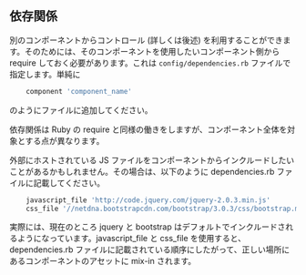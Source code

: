 ## 依存関係

別のコンポーネントからコントロール (詳しくは後述) を利用することができます。そのためには、そのコンポーネントを使用したいコンポーネント側から require しておく必要があります。これは ```config/dependencies.rb``` ファイルで指定します。単純に

```ruby
    component 'component_name'
```

のようにファイルに追加してください。

依存関係は Ruby の require と同様の働きをしますが、コンポーネント全体を対象とする点が異なります。

外部にホストされている JS ファイルをコンポーネントからインクルードしたいことがあるかもしれません。その場合は、以下のように dependencies.rb ファイルに記載してください。

```ruby
    javascript_file 'http://code.jquery.com/jquery-2.0.3.min.js'
    css_file '//netdna.bootstrapcdn.com/bootstrap/3.0.3/css/bootstrap.min.css'
```

実際には、現在のところ jquery と bootstrap はデフォルトでインクルードされるようになっています。javascript_file と css_file を使用すると、dependencies.rb ファイルに記載されている順序にしたがって、正しい場所にあるコンポーネントのアセットに mix-in されます。
